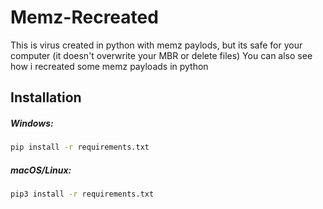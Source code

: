 # Memz-Recreated




This is virus created in python with memz paylods, but its safe for your computer (it doesn't overwrite your MBR or delete files)
You can also see how i recreated some memz payloads in python

## Installation
##### Windows:
```zsh
pip install -r requirements.txt 
```

##### macOS/Linux:
```zsh
pip3 install -r requirements.txt
```
